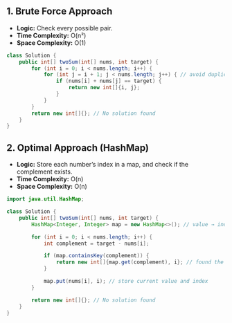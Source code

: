
## **1. Brute Force Approach**

* **Logic:** Check every possible pair.
* **Time Complexity:** O(n²)
* **Space Complexity:** O(1)

```java
class Solution {
    public int[] twoSum(int[] nums, int target) {
        for (int i = 0; i < nums.length; i++) {
            for (int j = i + 1; j < nums.length; j++) { // avoid duplicates
                if (nums[i] + nums[j] == target) {
                    return new int[]{i, j};
                }
            }
        }
        return new int[]{}; // No solution found
    }
}
```


## **2. Optimal Approach (HashMap)**

* **Logic:** Store each number’s index in a map, and check if the complement exists.
* **Time Complexity:** O(n)
* **Space Complexity:** O(n)

```java
import java.util.HashMap;

class Solution {
    public int[] twoSum(int[] nums, int target) {
        HashMap<Integer, Integer> map = new HashMap<>(); // value → index

        for (int i = 0; i < nums.length; i++) {
            int complement = target - nums[i];

            if (map.containsKey(complement)) {
                return new int[]{map.get(complement), i}; // found the pair
            }

            map.put(nums[i], i); // store current value and index
        }

        return new int[]{}; // No solution found
    }
}
```
